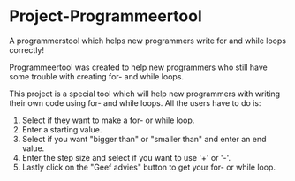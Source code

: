 # Project-Programmeertool
A programmerstool which helps new programmers write for and while loops correctly!

Programmeertool was created to help new programmers who still have some trouble with creating for- and while loops. 

This project is a special tool which will help new programmers with writing their own code using for- and while loops. All the users have to do is: 

1. Select if they want to make a for- or while loop. 
2. Enter a starting value. 
3. Select if you want "bigger than" or "smaller than" and enter an end value. 
4. Enter the step size and select if you want to use '+' or '-'. 
5. Lastly click on the "Geef advies" button to get your for- or while loop.
